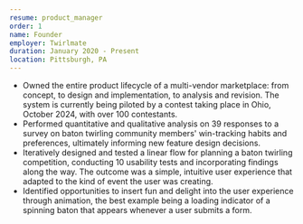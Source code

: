 ```yaml
---
resume: product_manager
order: 1
name: Founder
employer: Twirlmate
duration: January 2020 - Present
location: Pittsburgh, PA
---
```


- Owned the entire product lifecycle of a multi-vendor marketplace: from concept, to design and implementation, to analysis and revision. The system is currently being piloted by a contest taking place in Ohio, October 2024, with over 100 contestants.
- Performed quantitative and qualitative analysis on 39 responses to a survey on baton twirling community members' win-tracking habits and preferences, ultimately informing new feature design decisions.
- Iteratively designed and tested a linear flow for planning a baton twirling competition, conducting 10 usability tests and incorporating findings along the way. The outcome was a simple, intuitive user experience that adapted to the kind of event the user was creating.
- Identified opportunities to insert fun and delight into the user experience through animation, the best example being a loading indicator of a spinning baton that appears whenever a user submits a form.
